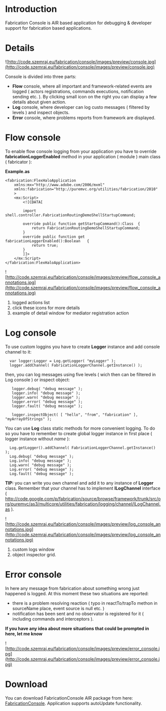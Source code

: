 # Introduction #

Fabrication Console is AIR based application for debugging & developer support for fabrication based applications.

# Details #

![http://code.szemraj.eu/fabrication/console/images/preview/console.jpg](http://code.szemraj.eu/fabrication/console/images/preview/console.jpg)

Console is divided into three parts:

  * **Flow** console, where all important and framework-related events are logged ( actors registrations, commands executions, notification sending etc. ). By clicking small icon on the right you can display a few details about given action.
  * **Log** console, where developer can log custo messages ( filtered by levels ) and inspect objects.
  * **Error** console, where problems reports from framework are displayed.

# Flow console #

To enable flow console logging from your application you have to override **fabricationLoggerEnabled** method in your application ( module ) main class ( fabricator ):

**Example.as**
```
<fabrication:FlexHaloApplication
	xmlns:mx="http://www.adobe.com/2006/mxml"
	xmlns:fabrication="http://puremvc.org/utilities/fabrication/2010"
	>
	<mx:Script>
		<![CDATA[

        import shell.controller.FabricationRoutingDemoShellStartupCommand;

        override public function getStartupCommand():Class  {
            return FabricationRoutingDemoShellStartupCommand;
        }
        override public function get fabricationLoggerEnabled():Boolean   {
            return true;
        }
		]]>
	</mx:Script>
</fabrication:FlexHaloApplication>
```

![http://code.szemraj.eu/fabrication/console/images/preview/flow_console_annotations.jpg](http://code.szemraj.eu/fabrication/console/images/preview/flow_console_annotations.jpg)

  1. logged actions list
  1. click these icons for more details
  1. example of detail window for mediator registration action


# Log console #

To use custom loggins you have to create **Logger** instance and add console channel to it:
```
  var logger:Logger = Log.getLogger( "myLogger" );
  logger.addChannel( FabricationLoggerChannel.getInstance() );
```
then, you can log messages using five levels ( wich then can be filtered in Log console ) or inspect object:
```
   logger.debug( "debug message" );
   logger.info( "debug message" );
   logger.warn( "debug message" );
   logger.error( "debug message" );
   logger.fault( "debug message" );

   logger.inspectObject( [ "hello", "from", "fabrication" ], "myArrayOfStrings" );
```
You can use **Log** class static methods for more convenient logging. To do so you have to remember to create global logger instance in first place ( logger instance without _name_ ):
```
  Log.getLogger().addChannel( FabricationLoggerChannel.getInstance() );
  Log.debug( "debug message" );
  Log.info( "debug message" );
  Log.warn( "debug message" );
  Log.error( "debug message" );
  Log.fault( "debug message" );
```

**TIP:** you can write you own channel and add it to any instance of **Logger** class. Remember that your channel has to implement **ILogChannel** interface ( http://code.google.com/p/fabrication/source/browse/framework/trunk/src/org/puremvc/as3/multicore/utilities/fabrication/logging/channel/ILogChannel.as ).

![http://code.szemraj.eu/fabrication/console/images/preview/log_console_annotations.jpg](http://code.szemraj.eu/fabrication/console/images/preview/log_console_annotations.jpg)

  1. custom logs window
  1. object inspector grid.

# Error console #

In here any message from fabrication about something wrong just happened is logged. At this moment these two situations are reported:
  * there is a problem resolving reaction ( typo in reactTo/trapTo methon in sourceName place, event source is null etc. )
  * notification has been sent and no observator is registered for it ( including commands and interceptors ).

**If you have any idea about more situations that could be prompted in here, let me know**

![http://code.szemraj.eu/fabrication/console/images/preview/error_console.jpg](http://code.szemraj.eu/fabrication/console/images/preview/error_console.jpg)

# Download #

You can download FabricationConsole AIR package from here:
[FabricationConsole](http://code.szemraj.eu/fabrication/console/console.air). Application supports autoUpdate functionality.